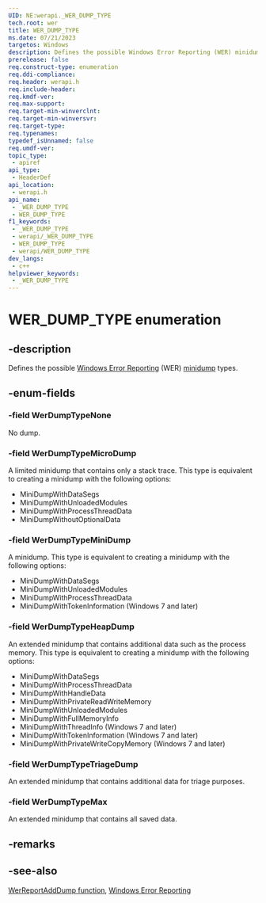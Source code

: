 ```yaml
---
UID: NE:werapi._WER_DUMP_TYPE
tech.root: wer
title: WER_DUMP_TYPE
ms.date: 07/21/2023
targetos: Windows
description: Defines the possible Windows Error Reporting (WER) minidump types. 
prerelease: false
req.construct-type: enumeration
req.ddi-compliance: 
req.header: werapi.h
req.include-header: 
req.kmdf-ver: 
req.max-support: 
req.target-min-winverclnt: 
req.target-min-winversvr: 
req.target-type: 
req.typenames: 
typedef_isUnnamed: false
req.umdf-ver: 
topic_type:
 - apiref
api_type:
 - HeaderDef
api_location:
 - werapi.h
api_name:
 - _WER_DUMP_TYPE
 - WER_DUMP_TYPE
f1_keywords:
 - _WER_DUMP_TYPE
 - werapi/_WER_DUMP_TYPE
 - WER_DUMP_TYPE
 - werapi/WER_DUMP_TYPE
dev_langs:
 - c++
helpviewer_keywords:
 - _WER_DUMP_TYPE
---
```


# WER_DUMP_TYPE enumeration

## -description

Defines the possible [Windows Error Reporting](../_wer/index.md) (WER) [minidump](/windows/desktop/Debug/minidump-files) types.

## -enum-fields

### -field WerDumpTypeNone

No dump.

### -field WerDumpTypeMicroDump

A limited minidump that contains only a stack trace. This type is equivalent to creating a minidump with the following options:

- MiniDumpWithDataSegs
- MiniDumpWithUnloadedModules
- MiniDumpWithProcessThreadData
- MiniDumpWithoutOptionalData

### -field WerDumpTypeMiniDump

A minidump. This type is equivalent to creating a minidump with the following options:

- MiniDumpWithDataSegs
- MiniDumpWithUnloadedModules
- MiniDumpWithProcessThreadData
- MiniDumpWithTokenInformation (Windows 7 and later)

### -field WerDumpTypeHeapDump

An extended minidump that contains additional data such as the process memory. This type is equivalent to creating a minidump with the following options:

- MiniDumpWithDataSegs
- MiniDumpWithProcessThreadData
- MiniDumpWithHandleData
- MiniDumpWithPrivateReadWriteMemory
- MiniDumpWithUnloadedModules
- MiniDumpWithFullMemoryInfo
- MiniDumpWithThreadInfo (Windows 7 and later)
- MiniDumpWithTokenInformation (Windows 7 and later)
- MiniDumpWithPrivateWriteCopyMemory (Windows 7 and later)

### -field WerDumpTypeTriageDump

An extended minidump that contains additional data for triage purposes.

### -field WerDumpTypeMax

An extended minidump that contains all saved data.

## -remarks

## -see-also

[WerReportAddDump function](nf-werapi-werreportadddump.md), [Windows Error Reporting](/windows/desktop/wer)
